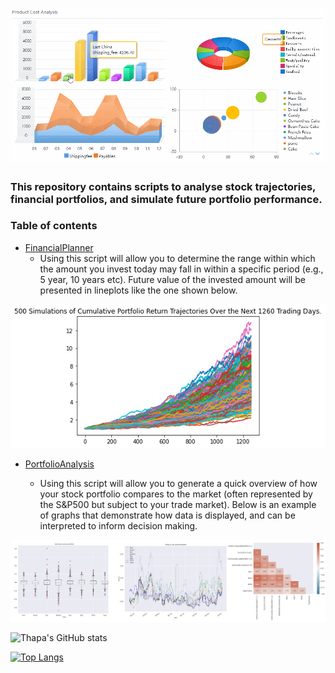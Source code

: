 
![FinancialAnalysisPic](https://github.com/TribThapa/FinancialAnalysis/blob/main/Images/FinancialAnalysis.gif)

### This repository contains scripts to analyse stock trajectories, financial portfolios, and simulate future portfolio performance.

### Table of contents

- [FinancialPlanner](https://github.com/TribThapa/FinancialAnalysis/tree/main/FinancialPlanner)
     - Using this script will allow you to determine the range within which the amount you invest today may fall in within a specific period (e.g., 5 year, 10 years etc). Future value of the invested amount will be presented in lineplots like the one shown below.  

<p align="center">
    <img src="/Images/Sim_LinePlot.png">
</p>

- [PortfolioAnalysis](https://github.com/TribThapa/FinancialAnalysis/tree/main/PortoflioAnalysis)

    - Using this script will allow you to generate a quick overview of how your stock portfolio compares to the market (often represented by the S&P500 but subject to your trade market). Below is an example of graphs that demonstrate how data is displayed, and   can be interpreted to inform decision making. 

<p align="center">
    <img src="/Images/PortfolioAnalysis.JPG">
</p>






<!--- [![Thapa's GitHub stats](https://github-readme-stats.vercel.app/api?username=TribT&show_icons=true&theme=dark)](https://github.com/TribT/github-readme-stats)--->

![Thapa's GitHub stats](https://github-readme-stats.vercel.app/api?username=TribThapa&theme=dark&show_icons=true&title_color=Blue)

[![Top Langs](https://github-readme-stats.vercel.app/api/top-langs/?username=TribThapa&layout=compact&theme=dark&title_color=Blue)](https://github.com/TribThapa/github-readme-stats)
